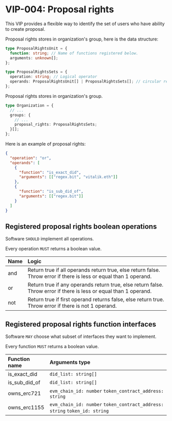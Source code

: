 # VIP-004: Proposal rights

This VIP provides a flexible way to identify the set of users who have ability to create proposal.

Proposal rights stores in organization's group, here is the data structure:

```ts
type ProposalRightsUnit = {
  function: string; // Name of functions registered below.
  arguments: unknown[];
};

type ProposalRightsSets = {
  operation: string; // Logical operator
  operands: ProposalRightsUnit[] | ProposalRightsSets[]; // circular reference structure
};
```

Proposal rights stores in organization's group.

```ts
type Organization = {
  // ...
  groups: {
    // ...
    proposal_rights: ProposalRightsSets;
  }[];
};
```

Here is an example of proposal rights:

```json
{
  "operation": "or",
  "operands": [
    {
      "function": "is_exact_did",
      "arguments": [["regex.bit", "vitalik.eth"]]
    },
    {
      "function": "is_sub_did_of",
      "arguments": [["regex.bit"]]
    }
  ]
}
```

## Registered proposal rights boolean operations

Software `SHOULD` implement all operations.

Every operation `MUST` returns a boolean value.

| Name | Logic                                                                                                             |
| :--- | :---------------------------------------------------------------------------------------------------------------- |
| and  | Return true if all operands return true, else return false. Throw error if there is less or equal than 1 operand. |
| or   | Return true if any operands return true, else return false. Throw error if there is less or equal than 1 operand. |
| not  | Return true if first operand returns false, else return true. Throw error if there is not 1 operand.              |

## Registered proposal rights function interfaces

Software `MAY` choose what subset of interfaces they want to implement.

Every function `MUST` returns a boolean value.

| Function name | Arguments type                                                             |
| :------------ | :------------------------------------------------------------------------- |
| is_exact_did  | `did_list: string[]`                                                       |
| is_sub_did_of | `did_list: string[]`                                                       |
| owns_erc721   | `evm_chain_id: number` `token_contract_address: string`                    |
| owns_erc1155  | `evm_chain_id: number` `token_contract_address: string` `token_id: string` |
